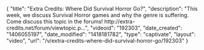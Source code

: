 {
    "title": "Extra Credits: Where Did Survival Horror Go?",
    "description": "This week, we discuss Survival Horror games and why the genre is suffering. Come discuss this topic in the forums! http:\/\/extra-credits.net\/forum\/viewtopic.p...",
    "videoid": "192303",
    "date_created": "1406055197",
    "date_modified": "1418181782",
    "type": "captivate",
    "layout": "video",
    "url": "\/v\/extra-credits-where-did-survival-horror-go\/192303"
}